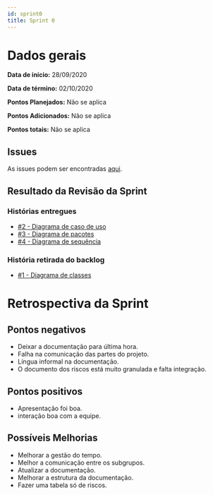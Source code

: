 ```yaml
---
id: sprint0
title: Sprint 0
---
```


# Dados gerais
**Data de início:** 28/09/2020

**Data de término:** 02/10/2020

**Pontos Planejados:** Não se aplica

**Pontos Adicionados:** Não se aplica

**Pontos totais:** Não se aplica

## Issues

As issues podem ser encontradas [aqui](https://github.com/track-cooler/app_track_cooler/milestone/1?closed=1).

## Resultado da Revisão da Sprint

### Histórias entregues
* [#2 - Diagrama de caso de uso](https://github.com/track-cooler/app_track_cooler/issues/2)
* [#3 - Diagrama de pacotes](https://github.com/track-cooler/app_track_cooler/issues/3)
* [#4 - Diagrama de sequência](https://github.com/track-cooler/app_track_cooler/issues/4)

### História retirada do backlog
* [#1 - Diagrama de classes](https://github.com/track-cooler/app_track_cooler/issues/1)

# Retrospectiva da Sprint
## Pontos negativos
* Deixar a documentação para última hora.
* Falha na comunicação das partes do projeto.
* Língua informal na documentação.
* O documento dos riscos está muito granulada e falta integração.

## Pontos positivos
* Apresentação foi boa.
* interação boa com a equipe.


## Possíveis Melhorias
* Melhorar a gestão do tempo.
* Melhor a comunicação entre os subgrupos.
* Atualizar a documentação.
* Melhorar a estrutura da documentação.
* Fazer uma tabela só de riscos.
